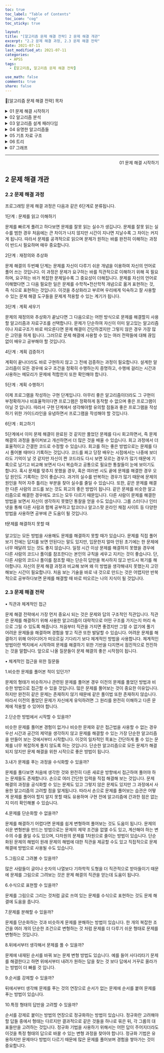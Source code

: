 ```yaml
---
toc: true
toc_label: "Table of Contents"
toc_icon: "cog"
toc_sticky: true

layout:
title: "[알고리즘 문제 해결 전략] 2 문제 해결 개관"
excerpt: "2.2 문제 해결 과정, 2.3 문제 해결 전략"
date: 2021-07-11
last_modified_at: 2021-07-11
categories:
  - APSS
tags:
  - [알고리즘, 알고리즘 문제 해결 전략]

use_math: false
comments: true
share: false
---
```


📖[알고리즘 문제 해결 전략] 목차

<details>
<summary>01 문제 해결 시작하기</summary>
<div markdown="1">
  - [2 문제 해결 개관](/algorithmicProblemSolvingStrategies_01_2) <br>
  - [3 코딩과 디버깅에 관하여(1)](/algorithmicProblemSolvingStrategies_01_3(1)) <br>
  - [3 코딩과 디버깅에 관하여(2)](/algorithmicProblemSolvingStrategies_01_3(2))
</div>
</details>

<details>
<summary>02 알고리즘 분석</summary>
<div markdown="1">       
   - [4 알고리즘의 시간 복잡도 분석(1)](/algorithmicProblemSolvingStrategies_02_4(1)) <br>
   - [4 알고리즘의 시간 복잡도 분석(2)](/algorithmicProblemSolvingStrategies_02_4(2)) <br>
   - [5 알고리즘의 정당성 증명](/algorithmicProblemSolvingStrategies_02_5) <br>
</div>
</details>

<details>
<summary>03 알고리즘 설계 패러다임</summary>
<div markdown="1">       
   - [6 무식하게 풀기]()<br>
   - [7 분할 정복]()<br>
   - [8 동적 계획법]()<br>
   - [9 동적 계획법 테크닉]()<br>
   - [10 탐욕법]()<br>
   - [11 조합 탐색]()<br>
   - [12 최적화 문제 결정 문제로 바꿔 풀기]()<br>
</div>
</details>

<details>
<summary>04 유명한 알고리즘들</summary>
<div markdown="1">
    - [13 수치 해석]()<br>
    - [14 정수론]()<br>
    - [15 계산 기하]() <br>
</div>
</details>

<details>
<summary>05 기초 자료 구조</summary>
<div markdown="1">
    - [16 비트마스크]()<br>
    - [17 부분 합]()<br>
    - [18 선형 자료 구조]()<br>
    - [19 큐와 스택, 데크]()<br>
    - [20 문자열]()<br>
</div>
</details>
 
<details>
<summary>06 트리</summary>
<div markdown="1">
    - [21 트리의 구현과 순회]()<br>
    - [22 이진 검색 트리]()<br>
    - [23 우선순위 큐와 힙]()<br>
    - [24 구간 트리]()<br>
    - [25 상호 배타적 집합]()<br>
    - [26 트라이]()<br>
</div>
</details>

<details>
<summary>07 그래프</summary>
<div markdown="1">
    - [27 그래프의 표현과 정의]()<br>
    - [28 그래프의 깊이 우선 탐색]()<br>
    - [29 그래프의 너비 우선 탐색]()<br>
    - [30 최단 경로 알고리즘]()<br>
    - [31 최소 스패닝 트리]()<br>
    - [32 네트워크 유량]()<br>
</div>
</details>

---

<div style="text-align: right"> 01 문제 해결 시작하기 </div>

## 2 문제 해결 개관

### 2.2 문제 해결 과정

프로그래밍 문제 해결 과정은 다음과 같은 6단계로 분류됩니다.

1단계 : 문제를 읽고 이해하기

문제를 빠르게 풀려고 하다보면 문제를 잘못 읽는 실수가 생깁니다. 문제를 잘못 읽는 실수를 범한 경우 처음에는 큰 차이가 나지 않지만 시간이 지나면 지날수록 그 차이는 커지게 됩니다. 따라서 문제를 공격적으로 읽으며 문제가 원하는 바를 완전히 이해하는 과정이 반드시 필요하며 매우 중요합니다.

2단계 : 재정의와 추상화

문제 해결의 두번째 단계는 문제를 자신이 다루기 쉬운 개념을 이용하여 자신의 언어로 풀어 쓰는 것입니다. 이 과정은 문제가 요구하는 바를 직관적으로 이해하기 위해 꼭 필요하며, 요구하는 바가 복잡한 문제일수록 그 중요성이 더해집니다. 문제를 자신의 언어로 이해했다면 그 다음 필요한 일은 문제를 수학적•전산학적 개념으로 옮겨 표현하는 것, 즉 식으로 표현하는 것입니다. 이것을 추상화라고 부르며 우리에게 익숙하고 잘 사용할 수 있는 문제 해결 도구들을 문제게 적용할 수 있는 계기가 됩니다.

3단계 : 계획 세우기

문제의 재정의와 추상화가 끝났다면 그 다음으로는 어떤 방식으로 문제를 해결할지 사용할 알고리즘과 자료구조를 선택합니다. 문제가 단순하여 자신이 이미 알고있는 알고리즘이나 자료구조가 바로 떠오른다면 문제 해결이 간단하겠지만 그렇지 않은 경우 가장 많은 고민을 하게 됩니다. 그러므로 문제 해결에 사용할 수 있는 여러 전략들에 대해 끊임없이 배우고 공부해야 할 것입니다.

4단계 : 계획 검증하기

계획이 끝나더라도 바로 구현하지 않고 그 전에 검증하는 과정이 필요합니다. 설계한 알고리즘이 모든 경우에 요구 조건을 정확히 수행하는지 증명하고, 수행에 걸리는 시간과 사용하는 메모리가 문제에 적합한지 또한 확인해야 합니다.

5단계 : 계획 수행하기

이제 프로그램을 작성하는 구현 단계입니다. 아무리 좋은 알고리즘이더라도 그 구현이 부정확하거나 비효율적이다면 프로그램은 정확하게 동작할 수 없으며 좋은 프로그램이 아닐 것 입니다. 따라서 구현 단계에서 생각해야할 유의할 점들과 좋은 프로그램을 작성하기 위한 가이드라인을 유념하면서 프로그램을 작성해야 할 것입니다.

6단계 : 회고하기

5단계에서 이미 문제 해결이 완료된 것 같지만 풀었던 문제를 다시 회고하면서, 즉 문제 해결의 과정을 돌이켜보고 개선하면서 더 많은 것을 배울 수 있습니다. 회고 과정에서 더 효율적이고 간결한 코드로 수정할 수 있습니다. 회고를 하는 좋은 방법으로는 문제를 다시 풀어볼 때마다 기록하는 것입니다. 코드를 짜고 당장 배우는 시점에서는 나중에 보더라도 기억이 날 것 같지만 자신이 짠 코드라도 다시 보면 모르는 경우가 많기 때문에 기록으로 남기고 비교해 보면서 다시 복습하고 공통으로 필요한 통찰들이 눈에 보이기도 합니다. 혹시 문제를 맞추지 못했을 경우, 혹은 여러번 시도 끝에 문제를 해결한 경우 오답 원인도 기록하는 것이 좋습니다. 과거의 실수를 반복하는 경우가 많기 때문에 문제의 원인을 적어 자주 틀리는 부분을 찾아 실수를 줄일 수 있습니다. 또한, 같은 문제를 해결한 다른 사람의 코드를 보는 것도 회고의 좋은 방법이 됩니다. 같은 문제를 비슷한 알고리즘으로 해결한 경우에도 코드는 모두 다르기 때문입니다. 다른 사람이 문제를 해결한 방법을 보면서 자신이 생각하지 못했던 통찰을 얻을 수도 있습니다. 그룹 스터디나 인터넷을 통해 다른 사람과 함께 공부하고 탑코더나 알고스팟 온라인 채점 사이트 등 다양한 방법을 사용하면 공부에 큰 도움이 될 것입니다.

❗문제를 해결하지 못할 때

알고있는 모든 방법을 사용해도 문제를 해결하지 못할 때가 있습니다. 문제를 직접 풀어보기 전에는 답지를 보면 안된다는 말도 있지만, 입문한지 얼마 안된 초기에는 한 문제에 너무 매달려 있는 것도 좋지 않습니다. 일정 시간 이상 문제를 해결하지 못했을 경우에 다른 사람의 코드나 풀이를 참조한다는 본인의 규칙을 세우고 지키는 것이 좋습니다. 단, 다른 사람의 코드나 풀이를 참조할 때는 단순히 답만을 복사하지 않고 반드시 복기를 해야합니다. 자신의 문제 해결 과정과 비교해 보며 왜 이 방법을 생각해내지 못했는지 고민해보는 시간이 필요합니다. 처음 보는 기술을 바로 내 것으로 만드는 것은 어렵지만 반복적으로 공부하다보면 문제를 해결할 때 바로 떠오르는 나의 지식이 될 것입니다.

### 2.3 문제 해결 전략

• 직관과 체계적인 접근

문제 해결 전략에서 가장 먼저 중요시 되는 것은 문제와 답의 구조적인 직관입니다. 직관은 문제를 해결하기 위해 사용한 알고리즘이 대략적으로 어떤 구조를 가지는지 머리 속으로 그릴 수 있도록 해줍니다. 처음부터 직관을 가지면 좋겠지만 그럴 수 없기에 풀기 어려운 문제들을 해결하며 경험을 쌓고 직관 또한 발달할 수 있습니다. 어려운 문제를 해결하기 위해 아이디어가 떠오르길 기다리기 보다 체계적인 방법을 사용합니다. 체계적인 방법이란 백지에서 시작하여 문제를 해결하기 위한 기반을 다지면서 점진적으로 전진하는 것을 말합니다. 앞으로 나올 질문들이 문제 해결의 좋은 시작점이 됩니다.

• 체계적인 접근을 위한 질문들

1.비슷한 문제를 풀어본 적이 있던가?

문제의 형태가 비슷하거나 관련된 문제를 풀어본 경우 이전의 문제를 풀었던 방법과 비슷한 방법으로 접근할 수 있을 것입니다. 많은 문제를 풀어보는 것이 중요한 이유입니다. 하지만 완전히 같은 문제는 존재하지 않기 때문에 같은 풀이법 또한 존재하지 않습니다. 따라서 이전의 풀었던 문제가 자신에게 유익하려면 그 원리를 완전히 이해하고 다른 문제에 적용할 수 있어야 합니다.

2.단순한 방법에서 시작할 수 있을까?

비슷한 문제를 풀어본 경험이 없거나 비슷한 문제와 같은 접근법을 사용할 수 없는 경우 우선 시간과 공간의 제약을 생각하지 않고 문제를 해결할 수 있는 가장 단순한 알고리즘을 만들어 보는 것에서부터 시작합니다. 이것의 일차적인 목표는 간단하게 풀 수 있는 문제를 너무 복잡하게 풀지 않도록 하는 것입니다. 단순한 알고리즘으로 모든 문제가 해결되지 않지만 문제 해결을 위한 시작으로 좋은 방법이 됩니다.

3.내가 문제를 푸는 과정을 수식화할 수 있을까?

문제를 풀다보면 처음에 생각한 것와 완전히 다른 새로운 방향에서 접근하여 풀어야 하는 문제들도 존재합니다. 손으로 여러 간단한 입력을 직접 해결해 보는 것입니다. 문제 해결의 과정을 공식화할 수 있는 문제도 있고 그렇지 않은 문제도 있지만 그 과정에서 사용한 알고리즘의 고려할 점을 알게됩니다. 따라서 손으로 문제를 풀어보는 습관은 어떻게 문제를 풀어야 할지 알지 못할 때도 유용하며 구현 전에 알고리즘에 간과한 점은 없는지 미리 확인해볼 수 있습니다.

4.문제를 단순화할 수 없을까?

문제를 해결하기 어렵다면 문제를 쉽게 변형하여 풀어보는 것도 도움이 됩니다. 문제의 쉬운 변형판을 만드는 방법으로는 문제의 제약 조건을 없앨 수도 있고, 계산해야 하는 변수의 수를 줄일 수도 있으며, 다차원의 문제를 1차원으로 줄이는 방법이 있습니다. 단순화된 문제의 해법이 원래 문제의 해법에 대한 직관을 제공할 수도 있고 직접적으로 문제 해결에 방법으로 사용될 수도 있습니다.

5.그림으로 그려볼 수 있을까?

많은 사람들이 글이나 숫자의 나열보다 기하학적 도형을 더 직관적으로 받아들이기 때문에 문제를 그림으로 그려보는 것은 문제 해결의 직관을 얻는데 도움이 됩니다.

6.수식으로 표현할 수 있을까?

문제를 그림으로 그리는 것처럼 글로 쓰여 있는 문제를 수식으로 표현하는 것도 문제 해결에 도움을 줍니다.

7.문제를 분해할 수 있을까?

문제를 단순화하는 것과 비슷하게 문제를 분해하는 방법이 있습니다. 한 개의 복잡한 조건을 여러 개의 단순한 조건으로 변형하는 것 처럼 문제를 더 다루기 쉬운 형태로 문제를 변형하는 것입니다.

8.뒤에서부터 생각해서 문제를 풀 수 있을까?

문제에 내재된 순서를 바꿔 보는 문제 변형 방법도 있습니다. 예를 들어 사다리타기 문제를 해결한다고 하면 위에서부터 내려가 원하는 답을 찾는 것 보다 답에서 거꾸로 올라가는 방법이 더 빠를 것 입니다.

9.순서를 강제할 수 있을까?

뒤에서부터 생각해 문제를 푸는 것의 연장으로 순서가 없는 문제에 순서를 붙여 문제를 푸는 방법이 있습니다.

10.특정 형태의 답만을 고려할 수 있을까?

순서를 강제로 붙이는 방법의 연장으로 정규화하는 방법이 있습니다. 정규화란 고려해야 할 답들 중에서 형태는 다르지만 결과적으로 같은 것들을 하나로 묶은 뒤, 각 그룹의 대표들만을 고려하는 것입니다. 정규화 기법을 사용하기 위해서는 어떤 답이 주어지더라도 이것을 특정 형태의 답으로 바꿀 수 있는 변형 과정을 찾아야 합니다. 정규화 기법은 유용하지만 문제마다 방법이 다르기 때문에 많은 문제를 풀어보며 경험을 쌓아가는 것이 중요합니다.
